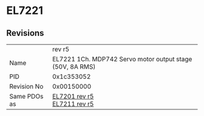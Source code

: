 # EL7221

## Revisions
<table>
<tr>
<td></td>
<td>rev r5</td>
</tr>
<tr>
<td>Name</td>
<td>EL7221 1Ch. MDP742 Servo motor output stage (50V, 8A RMS)</td>
</tr>
<tr>
<td>PID</td>
<td>0x1c353052</td>
</tr>
<tr>
<td>Revision No</td>
<td>0x00150000</td>
</tr>
<tr>
<td>Same PDOs as</td>
<td><a href="EL7201.md">EL7201 rev r5</a><br/><a href="EL7211.md">EL7211 rev r5</a></td>
</tr>
</table>
